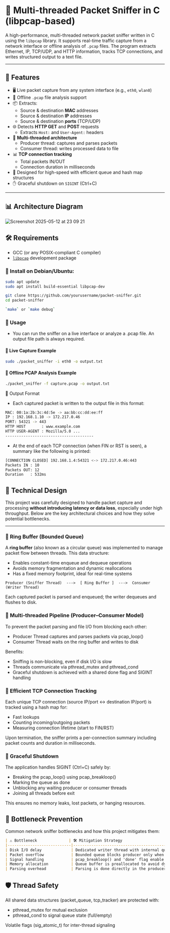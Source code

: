 # 🧠 Multi-threaded Packet Sniffer in C (libpcap-based)

A high-performance, multi-threaded network packet sniffer written in C using the `libpcap` library. It supports real-time traffic capture from a network interface or offline analysis of `.pcap` files. The program extracts Ethernet, IP, TCP/UDP, and HTTP information, tracks TCP connections, and writes structured output to a text file.

---

## 📌 Features

- 🖥️ Live packet capture from any system interface (e.g., `eth0`, `wlan0`)
- 📁 Offline `.pcap` file analysis support
- 📦 Extracts:
  - Source & destination **MAC** addresses
  - Source & destination **IP** addresses
  - Source & destination **ports** (TCP/UDP)
- 🌐 Detects **HTTP GET** and **POST** requests
  - Extracts `Host:` and `User-Agent:` headers
- 🧵 **Multi-threaded architecture**
  - Producer thread: captures and parses packets
  - Consumer thread: writes processed data to file
- 📊 **TCP connection tracking**
  - Total packets IN/OUT
  - Connection duration in milliseconds
- 🧠 Designed for high-speed with efficient queue and hash map structures
- ✋ Graceful shutdown on `SIGINT` (Ctrl+C)

---

## 📊 Architecture Diagram

![Screenshot 2025-05-12 at 23 09 21](https://github.com/user-attachments/assets/40b6b03f-a5c3-4a1d-a2c3-dc9ccfb776c3)

## 🛠️ Requirements

- GCC (or any POSIX-compliant C compiler)
- [`libpcap`](https://www.tcpdump.org/) development package

### 🐧 Install on Debian/Ubuntu:

```bash
sudo apt update
sudo apt install build-essential libpcap-dev

git clone https://github.com/yourusername/packet-sniffer.git
cd packet-sniffer

`make` or `make debug`
```

### 🚀 Usage
- You can run the sniffer on a live interface or analyze a .pcap file. An output file path is always required.

#### 🔴 Live Capture Example

``` bash
sudo ./packet_sniffer -i eth0 -o output.txt
```

#### 📂 Offline PCAP Analysis Example

``` bash
./packet_sniffer -f capture.pcap -o output.txt
```

📝 Output Format
- Each captured packet is written to the output file in this format:

``` bash
MAC: 00:1a:2b:3c:4d:5e -> aa:bb:cc:dd:ee:ff
IP : 192.168.1.10 -> 172.217.0.46
PORT: 54321 -> 443
HTTP HOST       : www.example.com
HTTP USER-AGENT : Mozilla/5.0 ...
---------------------------------------
```

- At the end of each TCP connection (when FIN or RST is seen), a summary like the following is printed:

``` bash
[CONNECTION CLOSED] 192.168.1.4:54321 <-> 172.217.0.46:443
Packets IN : 10
Packets OUT: 12
Duration   : 532ms
```

## 🔧 Technical Design

This project was carefully designed to handle packet capture and processing **without introducing latency or data loss**, especially under high throughput. Below are the key architectural choices and how they solve potential bottlenecks.

---

### 🔁 Ring Buffer (Bounded Queue)

A **ring buffer** (also known as a circular queue) was implemented to manage packet flow between threads. This data structure:

- Enables constant-time enqueue and dequeue operations
- Avoids memory fragmentation and dynamic reallocations
- Has a fixed memory footprint, ideal for real-time systems

```text
Producer (Sniffer Thread)  --->  [ Ring Buffer ]  --->  Consumer (Writer Thread)
```

Each captured packet is parsed and enqueued; the writer dequeues and flushes to disk.

### 🧵 Multi-threaded Pipeline (Producer–Consumer Model)

To prevent the packet parsing and file I/O from blocking each other:

- Producer Thread captures and parses packets via pcap_loop()
- Consumer Thread waits on the ring buffer and writes to disk

Benefits:

- Sniffing is non-blocking, even if disk I/O is slow
- Threads communicate via pthread_mutex and pthread_cond
- Graceful shutdown is achieved with a shared done flag and SIGINT handling

### 🧵 Efficient TCP Connection Tracking

Each unique TCP connection (source IP/port <-> destination IP/port) is tracked using a hash map for:

- Fast lookups
- Counting incoming/outgoing packets
- Measuring connection lifetime (start to FIN/RST)

Upon termination, the sniffer prints a per-connection summary including packet counts and duration in milliseconds.

### 🧵 Graceful Shutdown

The application handles SIGINT (Ctrl+C) safely by:

- Breaking the pcap_loop() using pcap_breakloop()
- Marking the queue as done
- Unblocking any waiting producer or consumer threads
- Joining all threads before exit

This ensures no memory leaks, lost packets, or hanging resources.

## 🧼 Bottleneck Prevention

Common network sniffer bottlenecks and how this project mitigates them:

```markdown
| ⚠️ Bottleneck              | 🛠️ Mitigation Strategy                                              |
|----------------------------|---------------------------------------------------------------------|
| Disk I/O delay             | Dedicated writer thread with internal queue                         |
| Packet overflow            | Bounded queue blocks producer only when full                        |
| Signal handling            | pcap_breakloop() and 'done' flag enable graceful shutdown           |
| Memory allocation          | Queue buffer is preallocated to avoid dynamic allocation delay      |
| Parsing overhead           | Parsing is done directly in the producer thread for CPU cache usage |
```

## 🛡️ Thread Safety

All shared data structures (packet_queue, tcp_tracker) are protected with:

- pthread_mutex for mutual exclusion
- pthread_cond to signal queue state (full/empty)

Volatile flags (sig_atomic_t) for inter-thread signaling


